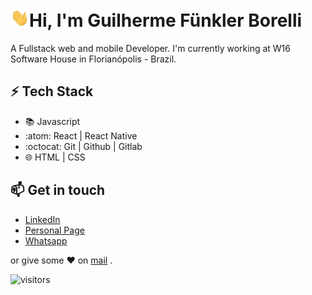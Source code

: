 
# <img src="https://raw.githubusercontent.com/ABSphreak/ABSphreak/master/gifs/Hi.gif" width="30px">Hi, I'm Guilherme Fünkler Borelli

A Fullstack web and mobile Developer. I'm currently working at W16 Software House in Florianópolis - Brazil.



## ⚡ Tech Stack

* :books: Javascript
* :atom: React | React Native
* :octocat: Git | Github | Gitlab
* 🌐 HTML | CSS

## 📫 Get in touch
- [LinkedIn](https://www.linkedin.com/in/guilhermeborelli/)
- [Personal Page](https://good-repository.github.io/)
- [Whatsapp](https://wa.me/5548991509631)

 or give some ♥ on [mail](mailto:borelli.guilherme@gmail.com) .



![visitors](https://visitor-badge.glitch.me/badge?page_id=good-repository/good-repository)


 
